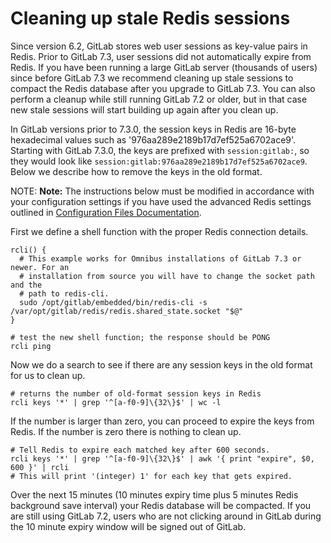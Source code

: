 # Cleaning up stale Redis sessions

Since version 6.2, GitLab stores web user sessions as key-value pairs in Redis.
Prior to GitLab 7.3, user sessions did not automatically expire from Redis. If
you have been running a large GitLab server (thousands of users) since before
GitLab 7.3 we recommend cleaning up stale sessions to compact the Redis
database after you upgrade to GitLab 7.3. You can also perform a cleanup while
still running GitLab 7.2 or older, but in that case new stale sessions will
start building up again after you clean up.

In GitLab versions prior to 7.3.0, the session keys in Redis are 16-byte
hexadecimal values such as '976aa289e2189b17d7ef525a6702ace9'. Starting with
GitLab 7.3.0, the keys are
prefixed with `session:gitlab:`, so they would look like
`session:gitlab:976aa289e2189b17d7ef525a6702ace9`. Below we describe how to
remove the keys in the old format.

NOTE: **Note:**
The instructions below must be modified in accordance with your
configuration settings if you have used the advanced Redis
settings outlined in
[Configuration Files Documentation](https://gitlab.com/gitlab-org/gitlab/blob/master/config/README.md).

First we define a shell function with the proper Redis connection details.

```shell
rcli() {
  # This example works for Omnibus installations of GitLab 7.3 or newer. For an
  # installation from source you will have to change the socket path and the
  # path to redis-cli.
  sudo /opt/gitlab/embedded/bin/redis-cli -s /var/opt/gitlab/redis/redis.shared_state.socket "$@"
}

# test the new shell function; the response should be PONG
rcli ping
```

Now we do a search to see if there are any session keys in the old format for
us to clean up.

```shell
# returns the number of old-format session keys in Redis
rcli keys '*' | grep '^[a-f0-9]\{32\}$' | wc -l
```

If the number is larger than zero, you can proceed to expire the keys from
Redis. If the number is zero there is nothing to clean up.

```shell
# Tell Redis to expire each matched key after 600 seconds.
rcli keys '*' | grep '^[a-f0-9]\{32\}$' | awk '{ print "expire", $0, 600 }' | rcli
# This will print '(integer) 1' for each key that gets expired.
```

Over the next 15 minutes (10 minutes expiry time plus 5 minutes Redis
background save interval) your Redis database will be compacted. If you are
still using GitLab 7.2, users who are not clicking around in GitLab during the
10 minute expiry window will be signed out of GitLab.
